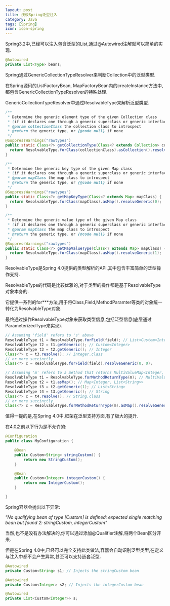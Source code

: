 ```yaml
---
layout: post
title: 浅谈Spring泛型注入
category: Java
tags: [Spring]
icon: icon-spring
---
```

Spring3.2中,已经可以注入包含泛型的List,通过@Autowired注解就可以简单的实现.

``` java
@Autowired
private List<Type> beans;
```



Spring通过GenericCollectionTypeResolver来判断Collection中的泛型类型.

在Spring源码的ListFactoryBean, MapFactoryBean内的createInstance方法中, 都包含GenericCollectionTypeResolver的特殊处理.

GenericCollectionTypeResolver中通过ResolvableType来解析泛型类型.

``` java
/**
 * Determine the generic element type of the given Collection class
 * (if it declares one through a generic superclass or generic interface).
 * @param collectionClass the collection class to introspect
 * @return the generic type, or {@code null} if none
 */
@SuppressWarnings("rawtypes")
public static Class<?> getCollectionType(Class<? extends Collection> collectionClass) {
  return ResolvableType.forClass(collectionClass).asCollection().resolveGeneric();
}

/**
 * Determine the generic key type of the given Map class
 * (if it declares one through a generic superclass or generic interface).
 * @param mapClass the map class to introspect
 * @return the generic type, or {@code null} if none
 */
@SuppressWarnings("rawtypes")
public static Class<?> getMapKeyType(Class<? extends Map> mapClass) {
  return ResolvableType.forClass(mapClass).asMap().resolveGeneric(0);
}

/**
 * Determine the generic value type of the given Map class
 * (if it declares one through a generic superclass or generic interface).
 * @param mapClass the map class to introspect
 * @return the generic type, or {@code null} if none
 */
@SuppressWarnings("rawtypes")
public static Class<?> getMapValueType(Class<? extends Map> mapClass) {
  return ResolvableType.forClass(mapClass).asMap().resolveGeneric(1);
}
```

ResolvableType是Spring 4.0提供的类型解析的API,其中包含丰富简单的泛型操作支持.

ResolvableType的代码是比较优雅的,对于类型的操作都是基于ResolvableType对象本身的.

它提供一系列的for***方法,用于将Class,Field,MethodParamter等类的对象统一转化为ResolvableType对象.

最终通过操作ResolvableType对象来获取类型信息,包括泛型信息(底层通过ParameterizedType来实现).

``` java
// Assuming 'field' refers to 's' above
ResolvableType t1 = ResolvableType.forField(field); // List<Custom<Integer>>
ResolvableType t2 = t1.getGeneric(); // Custom<Integer>
ResolvableType t3 = t2.getGeneric(); // Integer
Class<?> c = t3.resolve(); // Integer.class
// or more succinctly
Class<?> c = ResolvableType.forField(field).resolveGeneric(0, 0);

// Assuming 'm' refers to a method that returns MultiValueMap<Integer, String>
ResolvableType t1 = ResolvableType.forMethodReturnType(m); // MultiValueMap<Integer, String>
ResolvableType t2 = t1.asMap(); // Map<Integer, List<String>>
ResolvableType t3 = t2.getGeneric(1); // List<String>
ResolvableType t4 = t3.getGeneric(); // String
Class<?> c = t4.resolve(); // String.class
// or more succinctly
Class<?> c = ResolvableType.forMethodReturnType(m).asMap().resolveGeneric(1, 0);
```

值得一提的是,在Spring 4.0中,框架在泛型支持方面,有了极大的提升.

在4.0之前以下行为是不允许的:

``` java
@Configuration
public class MyConfiguration {

    @Bean
    public Custom<String> stringCustom() {
        return new StringCustom();
    }

    @Bean
    public Custom<Integer> integerCustom() {
        return new IntegerCustom();
    }

}
```

Spring容器会抛出以下异常:

*"No qualifying bean of type [Custom] is defined: expected single matching bean but found 2: stringCustom, integerCustom"*

当然,也不是没有办法解决的,你可以通过添加@Qualifier注解,将两个Bean区分开来.

但是在Spring 4.0中,已经可以完全支持此类做法,容器会自动识别泛型类型,在定义与注入中都不会产生异常,甚至可以支持嵌套泛型.

``` java
@Autowired
private Custom<String> s1; // Injects the stringCustom bean

@Autowired
private Custom<Integer> s2; // Injects the integerCustom bean

@Autowired
private List<Custom<Integer>> s;
```
